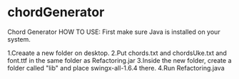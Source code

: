 # chordGenerator
Chord Generator
HOW TO USE:
First make sure Java is installed on your system. 

1.Creaate a new folder on desktop.
2.Put chords.txt and chordsUke.txt and font.ttf in the same folder as Refactoring.jar
3.Inside the new folder, create a folder called "lib" and place swingx-all-1.6.4 there. 
4.Run Refactoring.java
